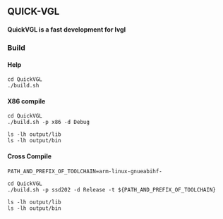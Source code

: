 ## QUICK-VGL
#### QuickVGL is a fast development for lvgl









### Build

#### Help
```shell
cd QuickVGL
./build.sh
```

#### X86 compile
```shell
cd QuickVGL
./build.sh -p x86 -d Debug

ls -lh output/lib
ls -lh output/bin
```

#### Cross Compile
```shell
PATH_AND_PREFIX_OF_TOOLCHAIN=arm-linux-gnueabihf-

cd QuickVGL
./build.sh -p ssd202 -d Release -t ${PATH_AND_PREFIX_OF_TOOLCHAIN}

ls -lh output/lib
ls -lh output/bin
```
